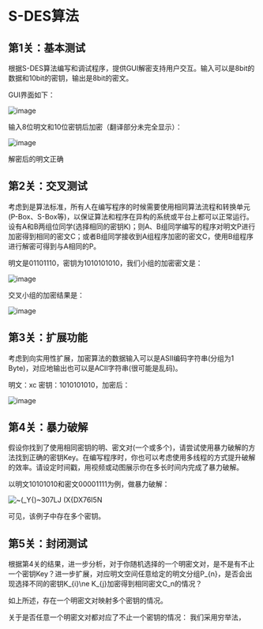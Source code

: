 # S-DES算法

## 第1关：基本测试      
根据S-DES算法编写和调试程序，提供GUI解密支持用户交互。输入可以是8bit的数据和10bit的密钥，输出是8bit的密文。

GUI界面如下：

![image](https://github.com/newnameno/DES/assets/147228318/f9323f3b-d0e1-41c5-a473-079472c75af1)

输入8位明文和10位密钥后加密（翻译部分未完全显示）：

![image](https://github.com/newnameno/DES/assets/147228318/5079fece-dcbf-484e-b712-79f5bb5ddbe4)

解密后的明文正确

## 第2关：交叉测试
考虑到是算法标准，所有人在编写程序的时候需要使用相同算法流程和转换单元(P-Box、S-Box等)，以保证算法和程序在异构的系统或平台上都可以正常运行。设有A和B两组位同学(选择相同的密钥K)；则A、B组同学编写的程序对明文P进行加密得到相同的密文C；或者B组同学接收到A组程序加密的密文C，使用B组程序进行解密可得到与A相同的P。

明文是01101110，密钥为1010101010，我们小组的加密密文是：

![image](https://github.com/newnameno/DES/assets/147228318/e471bb66-e8ff-4f68-87a1-6e676e61d947)

交叉小组的加密结果是：

![image](https://github.com/newnameno/DES/assets/147228318/f9c42434-8704-4856-8163-5d7d8762a3f9)

## 第3关：扩展功能
考虑到向实用性扩展，加密算法的数据输入可以是ASII编码字符串(分组为1 Byte)，对应地输出也可以是ACII字符串(很可能是乱码)。

明文：xc 密钥：1010101010，加密后：

![image](https://github.com/newnameno/DES/assets/147228318/4d5d5882-e67c-4f02-963a-a5bfd23a203d)

## 第4关：暴力破解
假设你找到了使用相同密钥的明、密文对(一个或多个)，请尝试使用暴力破解的方法找到正确的密钥Key。在编写程序时，你也可以考虑使用多线程的方式提升破解的效率。请设定时间戳，用视频或动图展示你在多长时间内完成了暴力破解。

以明文10101010和密文00001111为例，做暴力破解：

![~(_Y{)~307LJ (X{DX76I5N](https://github.com/newnameno/DES/assets/147228318/e6c1ed2a-5410-40d1-abb4-0c98af11dbcf)

可见，该例子中存在多个密钥。

## 第5关：封闭测试
根据第4关的结果，进一步分析，对于你随机选择的一个明密文对，是不是有不止一个密钥Key？进一步扩展，对应明文空间任意给定的明文分组P_{n}，是否会出现选择不同的密钥K_{i}\ne K_{j}加密得到相同密文C_n的情况？

如上所述，存在一个明密文对映射多个密钥的情况。

关于是否任意一个明密文对都对应了不止一个密钥的情况：
我们采用穷举法，
